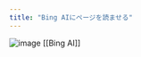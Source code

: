 ```yaml
---
title: "Bing AIにページを読ませる"
---
```



![image](https://gyazo.com/f26d8f613ae939b50eb0e0fd83bc6831/thumb/1000)
[[Bing AI]]

